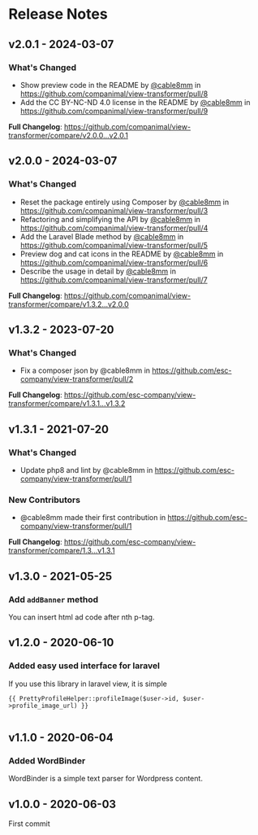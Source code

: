 # Release Notes

## v2.0.1 - 2024-03-07

### What's Changed

* Show preview code in the README by [@cable8mm](https://github.com/cable8mm) in https://github.com/companimal/view-transformer/pull/8
* Add the CC BY-NC-ND 4.0 license in the README by [@cable8mm](https://github.com/cable8mm) in https://github.com/companimal/view-transformer/pull/9

**Full Changelog**: https://github.com/companimal/view-transformer/compare/v2.0.0...v2.0.1

## v2.0.0 - 2024-03-07

### What's Changed

* Reset the package entirely using Composer by [@cable8mm](https://github.com/cable8mm) in https://github.com/companimal/view-transformer/pull/3
* Refactoring and simplifying the API by [@cable8mm](https://github.com/cable8mm) in https://github.com/companimal/view-transformer/pull/4
* Add the Laravel Blade method by [@cable8mm](https://github.com/cable8mm) in https://github.com/companimal/view-transformer/pull/5
* Preview dog and cat icons in the README by [@cable8mm](https://github.com/cable8mm) in https://github.com/companimal/view-transformer/pull/6
* Describe the usage in detail by [@cable8mm](https://github.com/cable8mm) in https://github.com/companimal/view-transformer/pull/7

**Full Changelog**: https://github.com/companimal/view-transformer/compare/v1.3.2...v2.0.0

## v1.3.2 - 2023-07-20

### What's Changed

- Fix a composer json by @cable8mm in https://github.com/esc-company/view-transformer/pull/2

**Full Changelog**: https://github.com/esc-company/view-transformer/compare/v1.3.1...v1.3.2

## v1.3.1 - 2021-07-20

### What's Changed

- Update php8 and lint by @cable8mm in https://github.com/esc-company/view-transformer/pull/1

### New Contributors

- @cable8mm made their first contribution in https://github.com/esc-company/view-transformer/pull/1

**Full Changelog**: https://github.com/esc-company/view-transformer/compare/1.3...v1.3.1

## v1.3.0 - 2021-05-25

### Add `addBanner` method

You can insert html ad code after nth p-tag.

## v1.2.0 - 2020-06-10

### Added easy used interface for laravel

If you use this library in laravel view, it is simple

```blade
{{ PrettyProfileHelper::profileImage($user->id, $user->profile_image_url) }}


```
## v1.1.0 - 2020-06-04

### Added WordBinder

WordBinder is a simple text parser for Wordpress content.

## v1.0.0 - 2020-06-03

First commit
